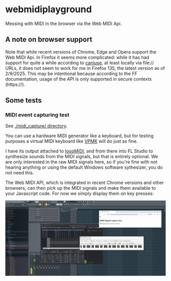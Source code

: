 # webmidiplayground
Messing with MIDI in the browser via the Web MIDI Api.


## A note on browser support

Note that while recent versions of Chrome, Edge and Opera support the Web MIDI Api. In Firefox it seems more complicated: while it has had support for quite a while according to [caniuse](https://caniuse.com/midi), at least locally via file:// URLs, it does not seem to work for me in Firefox 135, the latest version as of 2/9/2025. This may be intentional because according to the FF documentation, usage of the API is only supported in secure contexts (https://).


## Some tests


### MIDI event capturing test

See [./midi_capture/ directory](./midi_capture/).

You can use a hardware MIDI generator like a keyboard, but for testing purposes a virtual MIDI keyboard like [VPMK](https://vmpk.sourceforge.io/) will do just as fine.

I have its output attached to [loopMIDI](https://www.tobias-erichsen.de/software/loopmidi.html), and from there into FL Studio to synthesize sounds from the MIDI signals, but that is entirely optional. We are only interested in the raw MIDI signals here, so if you're fine with not hearing anything or using the default Windows software sythesizer, you do not need this.

The Web MIDI API, which is integrated in recent Chrome versions and other browsers, can then pick up the MIDI signals and make them available to your Javascript code. For now we simply display them on key presses:


![WebMIDI](./midi_capture/webmiditest.jpg)
